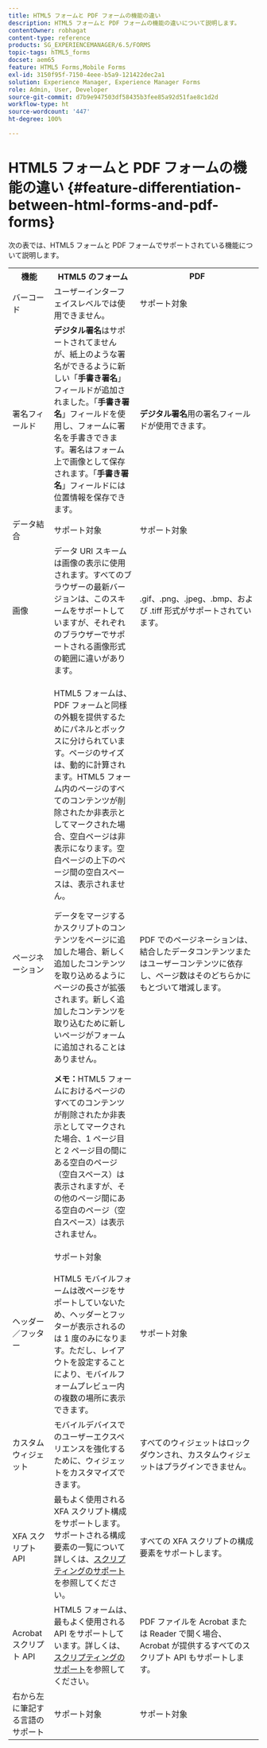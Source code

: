 ```yaml
---
title: HTML5 フォームと PDF フォームの機能の違い
description: HTML5 フォームと PDF フォームの機能の違いについて説明します。
contentOwner: robhagat
content-type: reference
products: SG_EXPERIENCEMANAGER/6.5/FORMS
topic-tags: hTML5_forms
docset: aem65
feature: HTML5 Forms,Mobile Forms
exl-id: 3150f95f-7150-4eee-b5a9-121422dec2a1
solution: Experience Manager, Experience Manager Forms
role: Admin, User, Developer
source-git-commit: d7b9e947503df58435b3fee85a92d51fae8c1d2d
workflow-type: ht
source-wordcount: '447'
ht-degree: 100%

---
```


# HTML5 フォームと PDF フォームの機能の違い {#feature-differentiation-between-html-forms-and-pdf-forms}

次の表では、HTML5 フォームと PDF フォームでサポートされている機能について説明します。

<table>
 <tbody>
  <tr>
   <th>機能</th>
   <th>HTML5 のフォーム</th>
   <th>PDF</th>
  </tr>
  <tr>
   <td>バーコード<br /> </td>
   <td>ユーザーインターフェイスレベルでは使用できません。 </td>
   <td>サポート対象</td>
  </tr>
  <tr>
   <td>署名フィールド<br /> </td>
   <td><strong>デジタル署名</strong>はサポートされてませんが、紙上のような署名ができるように新しい「<strong>手書き署名</strong>」フィールドが追加されました。「<strong>手書き署名</strong>」フィールドを使用し、フォームに署名を手書きできます。署名はフォーム上で画像として保存されます。「<strong>手書き署名</strong>」フィールドには位置情報を保存できます。</td>
   <td><strong>デジタル署名</strong>用の署名フィールドが使用できます。</td>
  </tr>
  <tr>
   <td>データ結合</td>
   <td>サポート対象</td>
   <td>サポート対象</td>
  </tr>
  <tr>
   <td>画像</td>
   <td>データ URI スキームは画像の表示に使用されます。すべてのブラウザーの最新バージョンは、このスキームをサポートしていますが、それぞれのブラウザーでサポートされる画像形式の範囲に違いがあります。<br /> </td>
   <td>.gif、.png、.jpeg、.bmp、および .tiff 形式がサポートされています。</td>
  </tr>
  <tr>
   <td>ページネーション<br /> </td>
   <td><p>HTML5 フォームは、PDF フォームと同様の外観を提供するためにパネルとボックスに分けられています。ページのサイズは、動的に計算されます。HTML5 フォーム内のページのすべてのコンテンツが削除されたか非表示としてマークされた場合、空白ページは非表示になります。空白ページの上下のページ間の空白スペースは、表示されません。</p> <p>データをマージするかスクリプトのコンテンツをページに追加した場合、新しく追加したコンテンツを取り込めるようにページの長さが拡張されます。新しく追加したコンテンツを取り込むために新しいページがフォームに追加されることはありません。 </p> <p><strong>メモ：</strong>HTML5 フォームにおけるページのすべてのコンテンツが削除されたか非表示としてマークされた場合、1 ページ目と 2 ページ目の間にある空白のページ（空白スペース）は表示されますが、その他のページ間にある空白のページ（空白スペース）は表示されません。</p> </td>
   <td>PDF でのページネーションは、結合したデータコンテンツまたはユーザーコンテンツに依存し、ページ数はそのどちらかにもとづいて増減します。</td>
  </tr>
  <tr>
   <td>ヘッダー／フッター </td>
   <td>サポート対象<br /> <br /> HTML5 モバイルフォームは改ページをサポートしていないため、ヘッダーとフッターが表示されるのは 1 度のみになります。ただし、レイアウトを設定することにより、モバイルフォームプレビュー内の複数の場所に表示できます。<br /> </td>
   <td>サポート対象</td>
  </tr>
  <tr>
   <td>カスタムウィジェット</td>
   <td>モバイルデバイスでのユーザーエクスペリエンスを強化するために、ウィジェットをカスタマイズできます。<br /> </td>
   <td>すべてのウィジェットはロックダウンされ、カスタムウィジェットはプラグインできません。<br /> </td>
  </tr>
  <tr>
   <td>XFA スクリプト API</td>
   <td>最もよく使用される XFA スクリプト構成をサポートします。サポートされる構成要素の一覧について詳しくは、<a href="/help/forms/using/scripting-support.md">スクリプティングのサポート</a>を参照してください。</td>
   <td>すべての XFA スクリプトの構成要素をサポートします。</td>
  </tr>
  <tr>
   <td>Acrobat スクリプト API </td>
   <td>HTML5 フォームは、最もよく使用される API をサポートしています。詳しくは、<a href="/help/forms/using/scripting-support.md">スクリプティングのサポート</a>を参照してください。</td>
   <td>PDF ファイルを Acrobat または Reader で開く場合、Acrobat が提供するすべてのスクリプト API もサポートします。</td>
  </tr>
  <tr>
   <td>右から左に筆記する言語のサポート </td>
   <td>サポート対象</td>
   <td>サポート対象</td>
  </tr>
 </tbody>
</table>

<!--Follow the best practices to enable a form template for HTML5 renditions and ensure that the behavior and appearance of HTML5 forms and XFA-based PDF is consistent. For detailed list of best practices, see [Best practices to design an HTML5 form.](/help/forms/using/best-practices-design-html5-forms.md)-->
